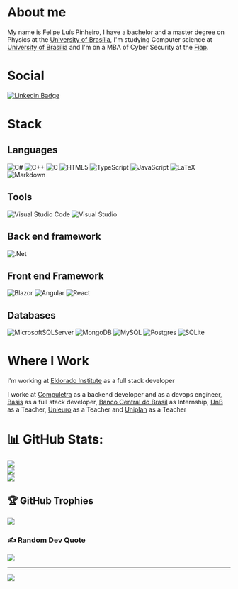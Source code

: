 # About me

My name is Felipe Luís Pinheiro, I have a bachelor and a master degree on Physics at the [University of Brasília](https://www.unb.br), I'm studying Computer science at [University of Brasília](https://www.unb.br) and I'm on a MBA of Cyber Security at the [Fiap](https://www.fiap.com).

# Social

[![Linkedin Badge](https://img.shields.io/badge/-LinkedIn-blue?style=flat-square&logo=Linkedin&logoColor=white&link=https://www.linkedin.com/in/flpinheiro/)](https://www.linkedin.com/in/flpinheiro/)

# Stack

## Languages 
![C#](https://img.shields.io/badge/c%23-%23239120.svg?style=for-the-badge&logo=c-sharp&logoColor=white)
![C++](https://img.shields.io/badge/c++-%2300599C.svg?style=for-the-badge&logo=c%2B%2B&logoColor=white)
![C](https://img.shields.io/badge/c-%2300599C.svg?style=for-the-badge&logo=c&logoColor=white)
![HTML5](https://img.shields.io/badge/html5-%23E34F26.svg?style=for-the-badge&logo=html5&logoColor=white)
![TypeScript](https://img.shields.io/badge/typescript-%23007ACC.svg?style=for-the-badge&logo=typescript&logoColor=white)
![JavaScript](https://img.shields.io/badge/javascript-%23323330.svg?style=for-the-badge&logo=javascript&logoColor=%23F7DF1E)
![LaTeX](https://img.shields.io/badge/latex-%23008080.svg?style=for-the-badge&logo=latex&logoColor=white)
![Markdown](https://img.shields.io/badge/markdown-%23000000.svg?style=for-the-badge&logo=markdown&logoColor=white)

## Tools
![Visual Studio Code](https://img.shields.io/badge/Visual%20Studio%20Code-0078d7.svg?style=for-the-badge&logo=visual-studio-code&logoColor=white)
![Visual Studio](https://img.shields.io/badge/Visual%20Studio-5C2D91.svg?style=for-the-badge&logo=visual-studio&logoColor=white)

## Back end framework 
![.Net](https://img.shields.io/badge/.NET-5C2D91?style=for-the-badge&logo=.net&logoColor=white)

## Front end Framework 
![Blazor](https://img.shields.io/badge/blazor-%235C2D91.svg?style=for-the-badge&logo=blazor&logoColor=white)
![Angular](https://img.shields.io/badge/angular-%23DD0031.svg?style=for-the-badge&logo=angular&logoColor=white)
![React](https://img.shields.io/badge/react-%2320232a.svg?style=for-the-badge&logo=react&logoColor=%2361DAFB)

## Databases 
![MicrosoftSQLServer](https://img.shields.io/badge/Microsoft%20SQL%20Server-CC2927?style=for-the-badge&logo=microsoft%20sql%20server&logoColor=white)
![MongoDB](https://img.shields.io/badge/MongoDB-%234ea94b.svg?style=for-the-badge&logo=mongodb&logoColor=white)
![MySQL](https://img.shields.io/badge/mysql-%2300f.svg?style=for-the-badge&logo=mysql&logoColor=white)
![Postgres](https://img.shields.io/badge/postgres-%23316192.svg?style=for-the-badge&logo=postgresql&logoColor=white)
![SQLite](https://img.shields.io/badge/sqlite-%2307405e.svg?style=for-the-badge&logo=sqlite&logoColor=white)

# Where I Work

I'm working at [Eldorado Institute](https://www.eldorado.org.br) as a full stack developer

I worke at [Compuletra]() as a backend developer and as a devops engineer, [Basis]() as a full stack developer, [Banco Central do Brasil]() as Internship, [UnB]() as a Teacher, [Unieuro]() as a Teacher and  [Uniplan]() as a Teacher

# 📊 GitHub Stats:

![](https://github-readme-stats.vercel.app/api?username=flpinheiro&theme=dark&hide_border=false&include_all_commits=false&count_private=false)<br/>
![](https://github-readme-streak-stats.herokuapp.com/?user=flpinheiro&theme=dark&hide_border=false)<br/>
![](https://github-readme-stats.vercel.app/api/top-langs/?username=flpinheiro&theme=dark&hide_border=false&include_all_commits=false&count_private=false&layout=compact)

## 🏆 GitHub Trophies
![](https://github-profile-trophy.vercel.app/?username=flpinheiro&theme=radical&no-frame=false&no-bg=true&margin-w=4)

### ✍️ Random Dev Quote
![](https://quotes-github-readme.vercel.app/api?type=horizontal&theme=radical)

---
[![](https://visitcount.itsvg.in/api?id=flpinheiro&icon=0&color=1)](https://visitcount.itsvg.in)

<!--
**flpinheiro/flpinheiro** is a ✨ _special_ ✨ repository because its `README.md` (this file) appears on your GitHub profile.

Here are some ideas to get you started:

- 🔭 I’m currently working on ...
- 🌱 I’m currently learning ...
- 👯 I’m looking to collaborate on ...
- 🤔 I’m looking for help with ...
- 💬 Ask me about ...
- 📫 How to reach me: ...
- 😄 Pronouns: ...
- ⚡ Fun fact: ...

https://ileriayo.github.io/markdown-badges/
-->
